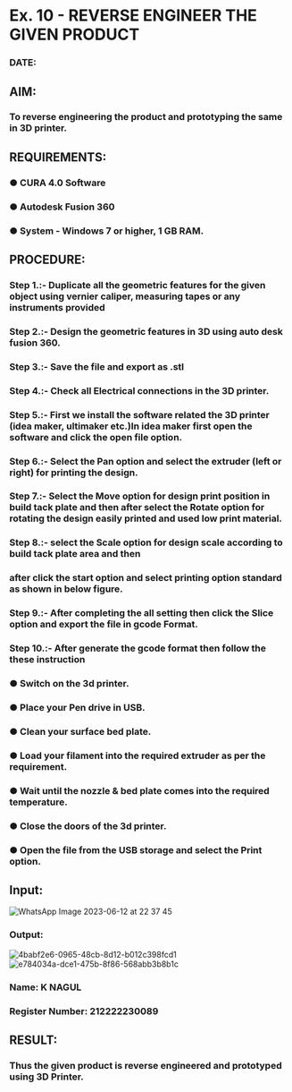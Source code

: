 # Ex. 10 - REVERSE ENGINEER THE GIVEN PRODUCT

### DATE: 

## AIM: 
### To reverse engineering the product and prototyping the same in 3D printer.

## REQUIREMENTS:
### ●	CURA 4.0 Software
### ●	 Autodesk Fusion 360
### ●	 System - Windows 7 or higher, 1 GB RAM.

## PROCEDURE:
### Step 1.:- Duplicate all the geometric features for the given object using vernier caliper, measuring tapes or any instruments provided
### Step 2.:- Design the geometric features in 3D using auto desk fusion 360.
### Step 3.:- Save the file and export as .stl
### Step 4.:- Check all Electrical connections in the 3D printer.
### Step 5.:- First we install the software related the 3D printer (idea maker, ultimaker etc.)In idea maker first open the software and click the open file option.
### Step 6.:- Select the Pan option and select the extruder (left or right) for printing the design.
### Step 7.:- Select the Move option for design print position in build tack plate and then after select the Rotate option for rotating the design easily printed and used low print material.
### Step 8.:- select the Scale option for design scale according to build tack plate area and then
### after click the start option and select printing option standard as shown in below figure.
### Step 9.:- After completing the all setting then click the Slice option and export the file in gcode Format.
### Step 10.:- After generate the gcode format then follow the these instruction 
  ###   ●	Switch on the 3d printer.
  ###   ●	Place your Pen drive in USB.
  ###   ●	Clean your surface bed plate.
  ###   ●	Load your filament into the required extruder as per the requirement.
  ###   ●	Wait until the nozzle & bed plate comes into the required temperature.
  ###   ●	Close the doors of the 3d printer.
  ###   ●	Open the file from the USB storage and select the Print option.

## Input:
![WhatsApp Image 2023-06-12 at 22 37 45](https://github.com/Nagul71/Ex.-10---REVERSE-ENGINEER-THE-GIVEN-PRODUCT/assets/118661118/52a14c61-b66b-4604-9d87-4d03d1a798c0)


### Output:
![4babf2e6-0965-48cb-8d12-b012c398fcd1](https://github.com/Nagul71/Ex.-10---REVERSE-ENGINEER-THE-GIVEN-PRODUCT/assets/118661118/702daa1f-5807-41f2-8f67-e92f90df66f4)
![e784034a-dce1-475b-8f86-568abb3b8b1c](https://github.com/Nagul71/Ex.-10---REVERSE-ENGINEER-THE-GIVEN-PRODUCT/assets/118661118/d8f5b02e-b371-4c27-b867-1a3fc02d57ea)


### Name: K NAGUL
### Register Number: 212222230089

## RESULT:
###   Thus the given product is reverse engineered and prototyped using 3D Printer.
